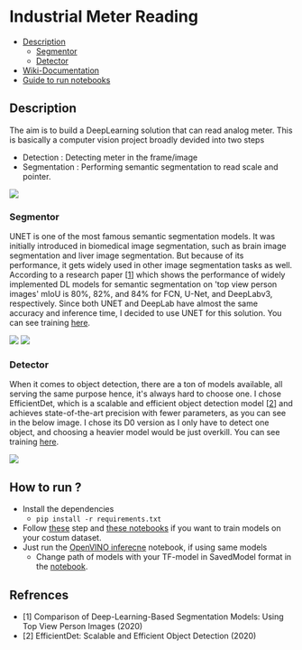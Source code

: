 # Industrial Meter Reading 


* [Description](#description)
    * [Segmentor](#segmentor)
    * [Detector](#detector)
* [Wiki-Documentation](https://github.com/ashish-2005/GSoC23-OpenVINO/wiki)
* [Guide to run notebooks](#how-to-run-)
  
## Description

The aim is to build a DeepLearning solution that can read analog meter. This is basically a computer vision project broadly devided into two steps
* Detection : Detecting meter in the frame/image
* Segmentation : Performing semantic segmentation to read scale and pointer.

![](https://user-images.githubusercontent.com/71766106/245456398-49028900-a253-46d2-bc3d-7515671f8d6f.gif)

### Segmentor

UNET is one of the most famous semantic segmentation models. It was initially introduced in biomedical image segmentation, such as brain image segmentation and liver image segmentation. But because of its performance, it gets widely used in other image segmentation tasks as well.
According to a research paper [[1](#Refrences)] which shows the performance of widely implemented DL models for semantic segmentation on 'top view person images' mIoU is 80%, 82%, and 84% for FCN, U-Net, and DeepLabv3, respectively.
Since both UNET and DeepLab have almost the same accuracy and inference time, I decided to use UNET for this solution. You can see training [here](training-notebooks/segmentor_training.ipynb).

![](https://github.com/openvinotoolkit/openvino/assets/71766106/45cd4ec8-60ff-49ae-8701-fc5b0548f60c)
![](https://github.com/openvinotoolkit/openvino/assets/71766106/975a5b9e-448c-485e-b23a-420378259ddb)

### Detector

When it comes to object detection, there are a ton of models available, all serving the same purpose hence, it's always hard to choose one. I chose EfficientDet, which is a scalable and efficient object detection model [[2](#Refrences)] and achieves state-of-the-art precision with fewer parameters, as you can see in the below image. I chose its D0 version as I only have to detect one object, and choosing a heavier model would be just overkill. You can see training [here](training-notebooks/detector_training.ipynb).

![](https://user-images.githubusercontent.com/71766106/245152449-2939f7c9-b287-4a4b-9617-f04cb1910bc1.png)

## How to run ?
* Install the dependencies
  * `pip install -r requirements.txt`
* Follow [these](https://github.com/ashish-2005/GSoC23-OpenVINO/wiki/Training-Models#training-on-custom-data) step and [these notebooks](/training-notebooks) if you want to train models on your costum dataset.
* Just run the [OpenVINO inferecne](/OV-meter-reader.ipynb) notebook, if using same models
  * Change path of models with your TF-model in SavedModel format in the [notebook](/OV-meter-reader.ipynb).


## Refrences
* [1] Comparison of Deep-Learning-Based Segmentation Models: Using Top View Person Images (2020)
* [2] EfficientDet: Scalable and Efficient Object Detection (2020)
  
